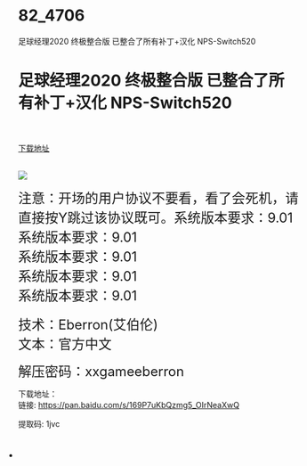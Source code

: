 # 82_4706
足球经理2020 终极整合版 已整合了所有补丁+汉化 NPS-Switch520
# 足球经理2020 终极整合版 已整合了所有补丁+汉化 NPS-Switch520
 <br/></br>
[下载地址](https://www.switch520.cc/article/4706 "下载地址")
<br/></br>

<p><img src="https://s1.ax1x.com/2020/04/07/Gga4oT.jpg"></p>
<p></p>
<p><span><span style="font-size: 24px">注意：开场的用户协议不要看，看了会死机，请直接按Y跳过该协议既可。系统版本要求：9.01</span><br><span style="font-size: 24px">系统版本要求：9.01</span><br><span style="font-size: 24px">系统版本要求：9.01</span><br><span style="font-size: 24px">系统版本要求：9.01</span><br><span style="font-size: 24px">系统版本要求：9.01</span><span style="font-size: 24px"><br></span><br><span style="font-size: 24px">技术：Eberron(艾伯伦)</span><br><span style="font-size: 24px">文本：官方中文</span></span></p>
<p><span style="font-size: 24px">解压密码：xxgameeberron</span></p>
<p>下载地址：<br>链接:&nbsp;<a href="https://pan.baidu.com/s/169P7uKbQzmg5_OIrNeaXwQ" target="_blank" style="text-decoration: underline" rel="noopener noreferrer"><span>https://pan.baidu.com/s/169P7uKbQzmg5_OIrNeaXwQ</span></a></p>
<p><span>提取码: 1jvc</span></p>
<ul class="tattl attm list-paddingleft-2" style="margin: 0px;padding: 10px 10px 10px 0px;float: none;overflow: visible;width: 742px;height: auto">
<li>
<p></p>
</li>
</ul>
<p></p> 
